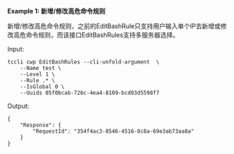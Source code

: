 **Example 1: 新增/修改高危命令规则**

新增/修改高危命令规则，之前的EditBashRule只支持用户输入单个IP去新增或修改高危命令规则，而该接口EditBashRules支持多服务器选择。

Input: 

```
tccli cwp EditBashRules --cli-unfold-argument  \
    --Name test \
    --Level 1 \
    --Rule .* \
    --IsGlobal 0 \
    --Uuids 05f0bcab-726c-4ea4-8109-bcd03d5598f7
```

Output: 
```
{
    "Response": {
        "RequestId": "354f4ac3-8546-4516-8c8a-69e3ab73aa8a"
    }
}
```

